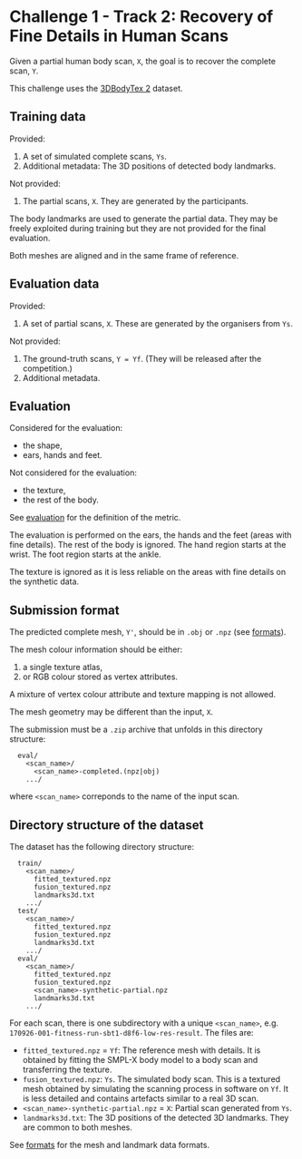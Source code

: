 # Challenge 1 - Track 2: Recovery of Fine Details in Human Scans

Given a partial human body scan, `X`, the goal is to recover the complete scan,
`Y`.

This challenge uses the [3DBodyTex 2](dataset_3dbodytex2.md) dataset.


## Training data

Provided:

1. A set of simulated complete scans, `Ys`.
2. Additional metadata: The 3D positions of detected body landmarks.

Not provided:

1. The partial scans, `X`. They are generated by the participants.

The body landmarks are used to generate the partial data.
They may be freely exploited during training but they are not provided for the
final evaluation.

Both meshes are aligned and in the same frame of reference.


## Evaluation data

Provided:

1. A set of partial scans, `X`.
   These are generated by the organisers from `Ys`.

Not provided:

1. The ground-truth scans, `Y = Yf`.
   (They will be released after the competition.)
2. Additional metadata.


## Evaluation

Considered for the evaluation:

- the shape,
- ears, hands and feet.

Not considered for the evaluation:

- the texture,
- the rest of the body.

See [evaluation](evaluation.md) for the definition of the metric.

The evaluation is performed on the ears, the hands and the feet (areas with
fine details).
The rest of the body is ignored.
The hand region starts at the wrist.
The foot region starts at the ankle.

The texture is ignored as it is less reliable on the areas with fine details on
the synthetic data.


## Submission format

The predicted complete mesh, `Y'`, should be in `.obj` or `.npz` (see
[formats](formats.md)).

The mesh colour information should be either:

1. a single texture atlas,
2. or RGB colour stored as vertex attributes.

A mixture of vertex colour attribute and texture mapping is not allowed.

The mesh geometry may be different than the input, `X`.

The submission must be a `.zip` archive that unfolds in this directory
structure:

```
  eval/
    <scan_name>/
      <scan_name>-completed.(npz|obj)
    .../
```

where `<scan_name>` correponds to the name of the input scan.


## Directory structure of the dataset

The dataset has the following directory structure:

```
  train/
    <scan_name>/
      fitted_textured.npz
      fusion_textured.npz
      landmarks3d.txt
    .../
  test/
    <scan_name>/
      fitted_textured.npz
      fusion_textured.npz
      landmarks3d.txt
    .../
  eval/
    <scan_name>/
      fitted_textured.npz
      fusion_textured.npz
      <scan_name>-synthetic-partial.npz
      landmarks3d.txt
    .../
```

For each scan, there is one subdirectory with a unique `<scan_name>`,
e.g. `170926-001-fitness-run-sbt1-d8f6-low-res-result`.
The files are:

* `fitted_textured.npz` = `Yf`:
  The reference mesh with details.
  It is obtained by fitting the SMPL-X body model to a body scan and
  transferring the texture.
* `fusion_textured.npz`:
  `Ys`.
  The simulated body scan.
  This is a textured mesh obtained by simulating the scanning process in
  software on `Yf`.
  It is less detailed and contains artefacts similar to a real 3D scan.
* `<scan_name>-synthetic-partial.npz` = `X`:
  Partial scan generated from `Ys`.
* `landmarks3d.txt`:
  The 3D positions of the detected 3D landmarks.
  They are common to both meshes.

See [formats](formats.md) for the mesh and landmark data formats.
